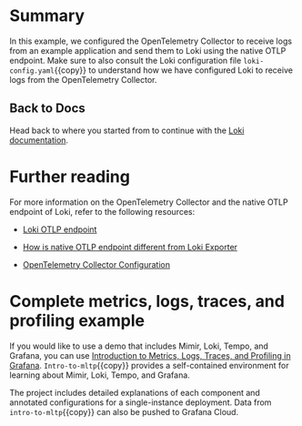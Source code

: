 # Summary

In this example, we configured the OpenTelemetry Collector to receive logs from an example application and send them to Loki using the native OTLP endpoint. Make sure to also consult the Loki configuration file `loki-config.yaml`{{copy}} to understand how we have configured Loki to receive logs from the OpenTelemetry Collector.

## Back to Docs

Head back to where you started from to continue with the [Loki documentation](https://grafana.com/docs/loki/latest/send-data/otel).

# Further reading

For more information on the OpenTelemetry Collector and the native OTLP endpoint of Loki, refer to the following resources:

- [Loki OTLP endpoint](https://grafana.com/docs/loki/latest/send-data/otel/)

- [How is native OTLP endpoint different from Loki Exporter](https://grafana.com/docs/loki/latest/send-data/otel/native_otlp_vs_loki_exporter)

- [OpenTelemetry Collector Configuration](https://opentelemetry.io/docs/collector/configuration/)

# Complete metrics, logs, traces, and profiling example

If you would like to use a demo that includes Mimir, Loki, Tempo, and Grafana, you can use [Introduction to Metrics, Logs, Traces, and Profiling in Grafana](https://github.com/grafana/intro-to-mlt). `Intro-to-mltp`{{copy}} provides a self-contained environment for learning about Mimir, Loki, Tempo, and Grafana.

The project includes detailed explanations of each component and annotated configurations for a single-instance deployment. Data from `intro-to-mltp`{{copy}} can also be pushed to Grafana Cloud.
